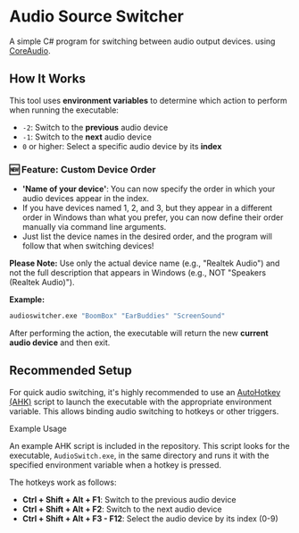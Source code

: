 # Audio Source Switcher

A simple C# program for switching between audio output devices. 
using [CoreAudio](https://www.nuget.org/packages/CoreAudio).

## How It Works

This tool uses **environment variables** to determine which action to perform when running the executable:

- `-2`: Switch to the **previous** audio device  
- `-1`: Switch to the **next** audio device  
- `0` or higher: Select a specific audio device by its **index**

### 🆕 Feature: Custom Device Order
- **'Name of your device'**: You can now specify the order in which your audio devices appear in the index.
- If you have devices named 1, 2, and 3, but they appear in a different order in Windows than what you prefer, you can now define their order manually via command line arguments.
- Just list the device names in the desired order, and the program will follow that when switching devices!

**Please Note:** Use only the actual device name (e.g., "Realtek Audio") and not the full description that appears in Windows (e.g., NOT "Speakers (Realtek Audio)").

**Example:**
```bash
audioswitcher.exe "BoomBox" "EarBuddies" "ScreenSound"
```

After performing the action, the executable will return the new **current audio device** and then exit.

## Recommended Setup

For quick audio switching, it's highly recommended to use an [AutoHotkey (AHK)](https://www.autohotkey.com/) script to launch the executable with the appropriate environment variable. This allows binding audio switching to hotkeys or other triggers.

 Example Usage

An example AHK script is included in the repository. This script looks for the executable, `AudioSwitch.exe`, in the same directory and runs it with the specified environment variable when a hotkey is pressed.

The hotkeys work as follows:

- **Ctrl + Shift + Alt + F1**: Switch to the previous audio device
- **Ctrl + Shift + Alt + F2**: Switch to the next audio device
- **Ctrl + Shift + Alt + F3 - F12**: Select the audio device by its index (0-9)